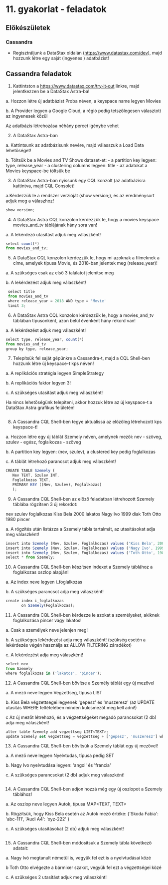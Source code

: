 ﻿# 11. gyakorlat - feladatok

## Előkészületek


### Cassandra
+ Regisztráljunk a DataStax oldalán (https://www.datastax.com/dev), majd hozzunk létre egy saját (ingyenes ) adatbázist!



## Cassandra feladatok

1. Kattintston a https://www.datastax.com/try-it-out linkre, majd jelentkezzen be a DataStax Astra-ba!

a. Hozzon létre új adatbázist Proba néven, a keyspace name legyen Movies

b. A Provider legyen a Google Cloud, a régió pedig tetszőlegesen választott az ingyenesek közül

Az adatbázis létrehozása néhány percet igénybe vehet



2. A  DataStax Astra-ban

a. Kattintsunk az adatbázisunk nevére, majd válasszuk a Load Data lehetőséget!

b. Töltsük be a Movies and TV Shows dataset-et: 
    - a partition key legyen: type, release_year
    - a clustering columns legyen: title
    - az adatokat a Movies keyspace-be töltsük be



3. A DataStax Astra-ban nyissunk egy CQL konzolt (az adatbázisra kattintva, majd CQL Console)!

a.Kérdezzük le a rendszer verzióját (show version;), és az eredménysort adjuk meg a válaszhoz!

```js
show version;
```

4. A DataStax Astra CQL konzolon kérdezzük le, hogy a movies keyspace movies_and_tv táblájának hány sora van!

a. A lekérdező utasítást adjuk meg válaszként!

```js
select count(*) 
from movies_and_tv;
```


5. A DataStax CQL konzolon kérdezzük le, hogy mi azoknak a filmeknek a címe, amelyek típusa Movie, és 2018-ban jelentek meg (release_year)!

a. A szükséges csak az első 3 találatot jelenítse meg

b. A lekérdezést adjuk meg válaszként!

```js
 select title 
 from movies_and_tv 
 where release_year = 2018 AND type = 'Movie' 
 limit 3;
```

6. A DataStax Astra CQL konzolon kérdezzük le, hogy a movies_and_tv táblában típusonként, azon belül évenként hány rekord van!

a. A lekérdezést adjuk meg válaszként!

```js
select type, release_year, count(*) 
from movies_and_tv 
group by type, release_year;
```

7. Telepítsük fel saját gépünkre a Cassandra-t, majd a CQL Shell-ben hozzunk létre új keyspace-t kps néven!

a. A replikációs stratégia legyen SimpleStrategy

b. A replikációs faktor legyen 3!

c. A szükséges utasítást adjuk meg válaszként!

Ha nincs lehetőségünk telepíteni, akkor hozzuk létre az új keyspace-t a DataStax Astra grafikus felületén!

```js

```

8. A Cassandra CQL Shell-ben tegye aktuálissá az előzőleg létrehozott kps keyspace-t!

a. Hozzon létre egy új táblát Szemely néven, amelynek mezői: 
     nev - szöveg, szulev - egész, foglalkozas - szöveg

b. A partition key legyen: (nev, szulev), a clustered key pedig foglalkozas

c. A táblát létrehozó parancsot adjuk meg válaszként!

```js
CREATE TABLE Szemely (
   Nev TEXT, Szulev INT, 
   Foglalkozas TEXT, 
   PRIMARY KEY ((Nev, Szulev), Foglalkozas)
   );
```

9. A Cassandra CQL Shell-ben az előző feladatban létrehozott Szemely táblába rögzítsen 3 új rekordot:

 nev        szulev        foglalkozas
Kiss Bela    2000       lakatos
Nagy Ivo     1999       diak
Toth Otto     1980       pincer

a. A rögzítés után listázza a Szemely tábla tartalmát, az utasításokat adja meg válaszként!

```js
insert into Szemely (Nev, Szulev, Foglalkozas) values ('Kiss Bela', 2000, 'lakatos');
insert into Szemely (Nev, Szulev, Foglalkozas) values ('Nagy Ivo', 1999, 'diak');
insert into Szemely (Nev, Szulev, Foglalkozas) values ('Toth Otto', 1980, 'pincer');
select * from Szemely;
```

10. A Cassandra CQL Shell-ben készítsen indexet a Szemely táblához a foglalkozas oszlop alapján!

a. Az index neve legyen i_foglalkozas

b. A szükséges parancsot adja meg válaszként!

```js
create index i_foglalkozas 
       on Szemely(Foglalkozas);
```

11. A Cassandra CQL Shell-ben kérdezze le azokat a személyeket, akiknek foglalkozása pincer vagy lakatos!

a. Csak a személyek neve jelenjen meg!

b. A szükséges lekérdezést adja meg válaszként!
   (szükség esetén a lekérdezés végén használja az ALLOW FILTERING záradékot)

c. A lekérdezést adja meg válaszként!

```js
select nev 
from Szemely 
where foglalkozas in ('lakatos', 'pincer');
```

12. A Cassandra CQL Shell-ben bővítse a Személy táblát egy új mezővel

a. A mező neve legyen Vegzettseg, típusa LIST<TEXT>

b. Kiss Bela végzettsegei legyenek 'gepesz' és 'muszeresz'
   (az UPDATE utasítás WHERE feltételében minden kulcsmezőt meg kell adni!)

c Az új mezőt létrehozó, és a végzettségeket megadó parancsokat (2 db) adja meg válaszként!

```js
alter table Szemely add vegzettseg LIST<TEXT>;
update Szemely set vegzettseg = vegzettseg + ['gepesz', 'muszeresz'] where nev = 'Kiss Bela' and szulev = 2000 and foglalkozas = 'lakatos';
```

13. A Cassandra CQL Shell-ben bővítsük a Szemely táblát egy új mezővel!

a. A mező neve legyen Nyelvtudas, típusa pedig SET<TEXT>

b. Nagy Ivo nyelvtudása legyen: 'angol' és 'francia'

c. A szükséges parancsokat (2 db) adjuk meg válaszként!

```js

```

14. A Cassandra CQL Shell-ben adjon hozzá még egy új oszlopot a Szemely táblához!

a. Az oszlop neve legyen Autok, típusa MAP<TEXT, TEXT>

b. Rögzítsük, hogy Kiss Bela esetén az Autok mező értéke: {'Skoda Fabia': 'abc-111', 'Audi A4': 'xyz-222' }

c. A szükséges utasításokat (2 db) adjuk meg válaszként!

```js

```

15. A Cassandra CQL Shell-ben módosítsuk a Szemely tábla következő adatait:

a. Nagy Ivó megtanult németül is, vegyük fel ezt is a nyelvtudásai közé

b Toth Otto elvégezte a bármixer szakot, vegyük fel ezt a végzettségei közé

c. A szükséges 2 utasítást adjuk meg válaszként!


```js

```
















